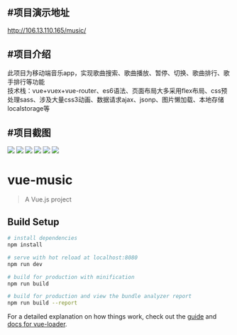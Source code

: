#项目演示地址
-----
   http://106.13.110.165/music/<br>
   
#项目介绍
-----
   此项目为移动端音乐app，实现歌曲搜索、歌曲播放、暂停、切换、歌曲排行、歌手排行等功能<br>
   技术栈：vue+vuex+vue-router、es6语法、页面布局大多采用flex布局、css预处理sass、涉及大量css3动画、数据请求ajax、jsonp、图片懒加载、本地存储localstorage等<br>
   
#项目截图
-----
![](https://github.com/litengfu/music/blob/master/Screenshot/recommend.png)
![](https://github.com/litengfu/music/blob/master/Screenshot/singer.png)
![](https://github.com/litengfu/music/blob/master/Screenshot/rank.png)
![](https://github.com/litengfu/music/blob/master/Screenshot/search.png)
![](https://github.com/litengfu/music/blob/master/Screenshot/songs.png)
![](https://github.com/litengfu/music/blob/master/Screenshot/player.png)
# vue-music

> A Vue.js project

## Build Setup

``` bash
# install dependencies
npm install

# serve with hot reload at localhost:8080
npm run dev

# build for production with minification
npm run build

# build for production and view the bundle analyzer report
npm run build --report
```

For a detailed explanation on how things work, check out the [guide](http://vuejs-templates.github.io/webpack/) and [docs for vue-loader](http://vuejs.github.io/vue-loader).
